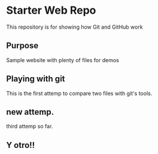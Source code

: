 # Starter Web Repo

This repository is for showing how Git and GitHub work

## Purpose

Sample website with plenty of files for demos

## Playing with git	

This is the first attemp to compare two files with git's tools.

## new attemp.

third attemp so far.

## Y otro!!
